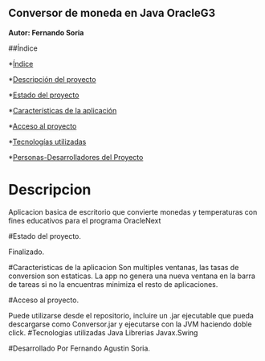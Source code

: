 ## Conversor de moneda en Java OracleG3
**Autor: Fernando Soria** 


##Índice

*[Índice](#índice)

*[Descripción del proyecto](#descripción-del-proyecto)

*[Estado del proyecto](#Estado-del-proyecto)

*[Características de la aplicación](#Características-de-la-aplicación)

*[Acceso al proyecto](#acceso-proyecto)

*[Tecnologías utilizadas](#tecnologías-utilizadas)

*[Personas-Desarrolladores del Proyecto](#personas-desarrolladores)




<a name="descripción-del-proyecto"></a>
# Descripcion
Aplicacion basica de escritorio que convierte monedas y temperaturas con fines educativos para el programa OracleNext

<a name="Estado-del-proyecto"></a>
#Estado del proyecto.

Finalizado.

<a name="Características-de-la-aplicación"></a>
#Caracteristicas de la aplicacion
Son multiples ventanas, las tasas de conversion son estaticas.
La app no genera una nueva ventana en la barra de tareas
si no la encuentras minimiza el resto de aplicaciones.

<a name="acceso-proyecto"></a>
#Acceso al proyecto.

Puede utilizarse desde el repositorio, incluire un .jar ejecutable que pueda descargarse como
Conversor.jar y ejecutarse con la JVM haciendo doble click.
<a name="tecnologías-utilizadas"></a>
#Tecnologias utilizadas
Java
Librerias Javax.Swing

<a name="personas-desarrolladores"></a>
#Desarrollado Por
Fernando Agustin Soria.